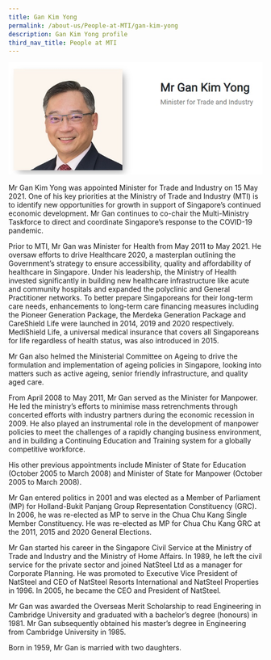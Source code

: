 ```yaml
---
title: Gan Kim Yong
permalink: /about-us/People-at-MTI/gan-kim-yong
description: Gan Kim Yong profile
third_nav_title: People at MTI
---
```

![Gan Kim Yong profile](/images/About%20Us/People%20at%20MTI/PeopleAtMTI%20_GanKimYong.jpg)

Mr Gan Kim Yong was appointed Minister for Trade and Industry on 15 May 2021. One of his key priorities at the Ministry of Trade and Industry (MTI) is to identify new opportunities for growth in support of Singapore’s continued economic development. Mr Gan continues to co-chair the Multi-Ministry Taskforce to direct and coordinate Singapore’s response to the COVID-19 pandemic.

Prior to MTI, Mr Gan was Minister for Health from May 2011 to May 2021. He oversaw efforts to drive Healthcare 2020, a masterplan outlining the Government’s strategy to ensure accessibility, quality and affordability of healthcare in Singapore. Under his leadership, the Ministry of Health invested significantly in building new healthcare infrastructure like acute and community hospitals and expanded the polyclinic and General Practitioner networks. To better prepare Singaporeans for their long-term care needs, enhancements to long-term care financing measures including the Pioneer Generation Package, the Merdeka Generation Package and CareShield Life were launched in 2014, 2019 and 2020 respectively. MediShield Life, a universal medical insurance that covers all Singaporeans for life regardless of health status, was also introduced in 2015. 

Mr Gan also helmed the Ministerial Committee on Ageing to drive the formulation and implementation of ageing policies in Singapore, looking into matters such as active ageing, senior friendly infrastructure, and quality aged care.

From April 2008 to May 2011, Mr Gan served as the Minister for Manpower. He led the ministry’s efforts to minimise mass retrenchments through concerted efforts with industry partners during the economic recession in 2009. He also played an instrumental role in the development of manpower policies to meet the challenges of a rapidly changing business environment, and in building a Continuing Education and Training system for a globally competitive workforce.

His other previous appointments include Minister of State for Education (October 2005 to March 2008) and Minister of State for Manpower (October 2005 to March 2008).

Mr Gan entered politics in 2001 and was elected as a Member of Parliament (MP) for Holland-Bukit Panjang Group Representation Constituency (GRC). In 2006, he was re-elected as MP to serve in the Chua Chu Kang Single Member Constituency. He was re-elected as MP for Chua Chu Kang GRC at the 2011, 2015 and 2020 General Elections.

Mr Gan started his career in the Singapore Civil Service at the Ministry of Trade and Industry and the Ministry of Home Affairs. In 1989, he left the civil service for the private sector and joined NatSteel Ltd as a manager for Corporate Planning. He was promoted to Executive Vice President of NatSteel and CEO of NatSteel Resorts International and NatSteel Properties in 1996. In 2005, he became the CEO and President of NatSteel.

Mr Gan was awarded the Overseas Merit Scholarship to read Engineering in Cambridge University and graduated with a bachelor’s degree (honours) in 1981. Mr Gan subsequently obtained his master’s degree in Engineering from Cambridge University in 1985.

Born in 1959, Mr Gan is married with two daughters.
